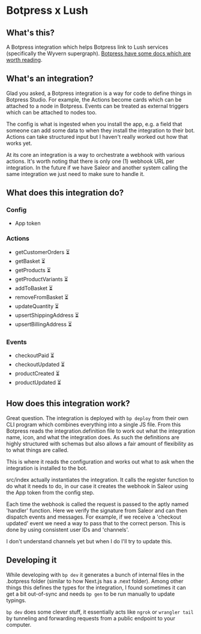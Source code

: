 # Botpress x Lush

## What's this?

A Botpress integration which helps Botpress link to Lush services (specifically the Wyvern supergraph). [Botpress have some docs which are worth reading](https://botpress.com/docs/integration/concepts/overview/).

## What's an integration?

Glad you asked, a Botpress integration is a way for code to define things in Botpress Studio. For example, the Actions become cards which can be attached to a node in Botpress. Events can be treated as external triggers which can be attached to nodes too. 

The config is what is ingested when you install the app, e.g. a field that someone can add some data to when they install the integration to their bot. Actions can take structured input but I haven't really worked out how that works yet.

At its core an integration is a way to orchestrate a webhook with various actions. It's worth noting that there is only one (1) webhook URL per integration. In the future if we have Saleor and another system calling the same integration we just need to make sure to handle it.

## What does this integration do?

### Config
- App token

### Actions
- getCustomerOrders ⏳
- getBasket ⏳
- getProducts ⏳
- getProductVariants ⏳
- addToBasket ⏳
- removeFromBasket ⏳
- updateQuantity ⏳
- upsertShippingAddress ⏳
- upsertBillingAddress ⏳

### Events
- checkoutPaid ⏳
- checkoutUpdated ⏳
- productCreated ⏳
- productUpdated ⏳

## How does this integration work?

Great question. The integration is deployed with `bp deploy` from their own CLI program which combines everything into a single JS file. From this Botpress reads the integration.definition file to work out what the integration name, icon, and what the integration does. As such the definitions are highly structured with schemas but also allows a fair amount of flexibility as to what things are called.

This is where it reads the configuration and works out what to ask when the integration is installed to the bot.

src/index actually instantiates the integration. It calls the register function to do what it needs to do, in our case it creates the webhook in Saleor using the App token from the config step.

Each time the webhook is called the request is passed to the aptly named 'handler' function. Here we verify the signature from Saleor and can then dispatch events and messages. For example, if we receive a 'checkout updated' event we need a way to pass that to the correct person. This is done by using consistent user IDs and 'channels'. 

I don't understand channels yet but when I do I'll try to update this.

## Developing it

While developing with `bp dev` it generates a bunch of internal files in the .botpress folder (similar to how Next.js has a .next folder). Among other things this defines the types for the integration, I found sometimes it can get a bit out-of-sync and needs `bp gen` to be run manually to update typings.

`bp dev` does some clever stuff, it essentially acts like `ngrok` or `wrangler tail` by tunneling and forwarding requests from a public endpoint to your computer.

